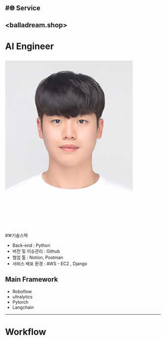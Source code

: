 #🌐 Service
-------

 <balladream.shop>
------
 # AI Engineer
![face.jpg](https://github.com/BallaDream/New_AI/blob/main/img/face.jpg)
-------

#⚒️기술스택
- Back-end : Python
- 버전 및 이슈관리 : Github
- 협업 툴 : Notion, Postman
- 서비스 배포 환경 : AWS - EC2 , Django

 ## Main Framework
  - Roboflow
  - ultralytics
  - Pytorch
  - Langchain

 -----------
 # Workflow

